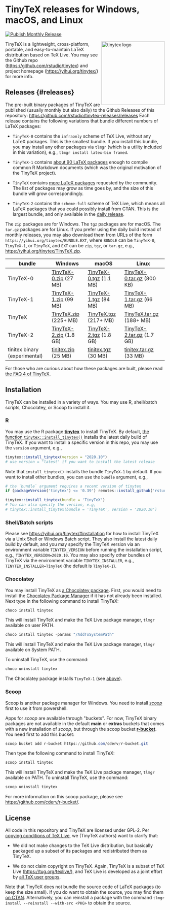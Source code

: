 # TinyTeX releases for Windows, macOS, and Linux

[![Publish Monthly
Release](https://github.com/rstudio/tinytex-releases/actions/workflows/monthly-release.yaml/badge.svg)](https://github.com/rstudio/tinytex-releases/actions/workflows/monthly-release.yaml)

<a href="https://yihui.org/tinytex/"><img src="https://yihui.org/images/logo-tinytex.png" alt="tinytex logo" align="right" width="200px"/></a>

TinyTeX is a lightweight, cross-platform, portable, and easy-to-maintain LaTeX
distribution based on TeX Live. You may see the Github repo
(<https://github.com/rstudio/tinytex>) and project homepage
(<https://yihui.org/tinytex/>) for more info.

## Releases {#releases}

The pre-built binary packages of TinyTeX are published (usually monthly but also
daily) to the Github Releases of this repository:
<https://github.com/rstudio/tinytex-releases/releases> Each release contains the
following variations that bundle different numbers of LaTeX packages:

-   `TinyTeX-0` contains the `infraonly` scheme of TeX Live, without any LaTeX
    packages. This is the smallest bundle. If you install this bundle, you may
    install any other packages via `tlmgr` (which is a utility included in this
    variation), e.g., `tlmgr install latex-bin framed`.

-   `TinyTeX-1` contains [about 90 LaTeX
    packages](https://github.com/rstudio/tinytex/blob/master/tools/pkgs-custom.txt)
    enough to compile common R Markdown documents (which was the original
    motivation of the TinyTeX project).

-   `TinyTeX` contains [more LaTeX
    packages](https://github.com/rstudio/tinytex/blob/master/tools/pkgs-yihui.txt)
    requested by the community. The list of packages may grow as time goes by,
    and the size of this bundle will grow correspondingly.

-   `TinyTeX-2` contains the `scheme-full` scheme of TeX Live, which means all
    LaTeX packages that you could possibly install from CTAN. This is the
    largest bundle, and only available in the [daily
    release](https://github.com/rstudio/tinytex-releases/releases/daily).

The `zip` packages are for Windows. The `tgz` packages are for macOS. The
`tar.gz` packages are for Linux. If you prefer using the daily build instead of
monthly releases, you may also download them from URLs of the form
`https://yihui.org/tinytex/BUNDLE.EXT`, where `BUNDLE` can be `TinyTeX-0`,
`TinyTeX-1`, or `TinyTeX`, and `EXT` can be `zip`, `tgz`, or `tar.gz`, e.g.,
<https://yihui.org/tinytex/TinyTeX.zip>.

| bundle                        | Windows                                                           | macOS                                                             | Linux                                                                   |
|-------------------------------|-------------------------------------------------------------------|-------------------------------------------------------------------|-------------------------------------------------------------------------|
| TinyTeX-0                     | [TinyTeX-0.zip](https://yihui.org/tinytex/TinyTeX-0.zip) (27 MB)  | [TinyTeX-0.tgz](https://yihui.org/tinytex/TinyTeX-0.tgz) (1.1 MB) | [TinyTeX-0.tar.gz](https://yihui.org/tinytex/TinyTeX-0.tar.gz) (800 KB) |
| TinyTeX-1                     | [TinyTeX-1.zip](https://yihui.org/tinytex/TinyTeX-1.zip) (99 MB)  | [TinyTeX-1.tgz](https://yihui.org/tinytex/TinyTeX-1.tgz) (84 MB)  | [TinyTeX-1.tar.gz](https://yihui.org/tinytex/TinyTeX-1.tar.gz) (66 MB)  |
| TinyTeX                       | [TinyTeX.zip](https://yihui.org/tinytex/TinyTeX.zip) (225+ MB)    | [TinyTeX.tgz](https://yihui.org/tinytex/TinyTeX.tgz) (217+ MB)    | [TinyTeX.tar.gz](https://yihui.org/tinytex/TinyTeX.tar.gz) (188+ MB)    |
| TinyTeX-2                     | [TinyTeX-2.zip](https://yihui.org/tinytex/TinyTeX-2.zip) (1.8 GB) | [TinyTeX-2.tgz](https://yihui.org/tinytex/TinyTeX-2.tgz) (1.8 GB) | [TinyTeX-2.tar.gz](https://yihui.org/tinytex/TinyTeX-2.tar.gz) (1.7 GB) |
| tinitex binary (experimental) | [tinitex.zip](https://yihui.org/tinytex/tinitex.zip) (25 MB)      | [tinitex.tgz](https://yihui.org/tinytex/tinitex.tgz) (30 MB)      | [tinitex.tar.gz](https://yihui.org/tinytex/tinitex.tar.gz) (33 MB)      |

For those who are curious about how these packages are built, please read [the
FAQ 4 of TinyTeX](https://yihui.org/tinytex/faq/).

## Installation

TinyTeX can be installed in a variety of ways. You may use R, shell/batch
scripts, Chocolatey, or Scoop to install it.

### R

You may use the R package [**tinytex**](https://github.com/rstudio/tinytex) to
install TinyTeX. By default, [the function
`tinytex::install_tinytex()`](https://yihui.org/tinytex/#for-r-users) installs
the latest daily build of TinyTeX. If you want to install a specific version in
this repo, you may use the `version` argument, e.g.,

``` r
tinytex::install_tinytex(version = "2020.10")
# use version = "latest" if you want to install the latest release
```

Note that `install_tinytex()` installs the bundle `TinyTeX-1` by default. If you
want to install other bundles, you can use the `bundle` argument, e.g.,

``` r
# the `bundle` argument requires a recent version of tinytex
if (packageVersion('tinytex') <= '0.39') remotes::install_github('rstudio/tinytex')

tinytex::install_tinytex(bundle = 'TinyTeX')
# You can also specify the version, e.g,
# tinytex::install_tinytex(bundle = 'TinyTeX', version = '2020.10')
```

### Shell/Batch scripts

Please see <https://yihui.org/tinytex/#installation> for how to install TinyTeX
via a Unix Shell or Windows Batch script. They also install the latest daily
build by default, and you may specify the TinyTeX version via an environment
variable `TINYTEX_VERSION` before running the installation script, e.g.,
`TINYTEX_VERSION=2020.10`. You may also specify other bundles of TinyTeX via the
environment variable `TINYTEX_INSTALLER`, e.g., `TINYTEX_INSTALLER=TinyTeX` (the
default is `TinyTeX-1`).

### Chocolatey

You may install TinyTeX as [a Chocolatey
package](https://chocolatey.org/packages/tinytex). First, you would need to
install the [Chocolatey Package Manager](https://chocolatey.org/install) if it
has not already been installed. Next type in the following command to install
TinyTeX:

``` powershell
choco install tinytex
```

This will install TinyTeX and make the TeX Live package manager, `tlmgr`
available on user PATH.

``` powershell
choco install tinytex -params "/AddToSystemPath"
```

This will install TinyTeX and make the TeX Live package manager, `tlmgr`
available on System PATH.

To uninstall TinyTeX, use the command:

``` powershell
choco uninstall tinytex
```

The Chocolatey package installs `TinyTeX-1` (see [above](#releases)).

### Scoop

Scoop is another package manager for Windows. You need to install
[*scoop*](https://scoop-docs.now.sh/docs/getting-started/Quick-Start.html) first
to use it from powershell.

Apps for *scoop* are available through "buckets". For now, TinyTeX binary
packages are not available in the default **main** or **extras** buckets that
comes with a new installation of *scoop*, but through the scoop bucket
[**r-bucket**](https://github.com/cderv/r-bucket/). You need first to add this
bucket:

``` powershell
scoop bucket add r-bucket https://github.com/cderv/r-bucket.git
```

Then type the following command to install TinyTeX:

``` powershell
scoop install tinytex
```

This will install TinyTeX and make the TeX Live package manager, `tlmgr`
available on PATH. To uninstall TinyTeX, use the command:

``` powershell
scoop uninstall tinytex
```

For more information on this scoop package, please see
<https://github.com/cderv/r-bucket/>.

## License

All code in this repository and TinyTeX are licensed under GPL-2. Per [copying
conditions of TeX Live](https://tug.org/texlive/LICENSE.TL), we (TinyTeX
authors) want to clarify that:

-   We did not make changes to the TeX Live distribution, but basically packaged
    up a subset of its packages and redistributed them as TinyTeX.

-   We do not claim copyright on TinyTeX. Again, TinyTeX is a subset of TeX Live
    (<https://tug.org/texlive/>), and TeX Live is developed as a joint effort by
    [all TeX user groups](https://tug.org/usergroups.html).

Note that TinyTeX does not bundle the source code of LaTeX packages (to keep the
size small). If you do want to obtain the source, you may find them [on
CTAN](https://ctan.org). Alternatively, you can reinstall a package with the
command `tlmgr install --reinstall --with-src <PKG>` to obtain the source.
